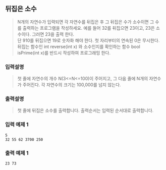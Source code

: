 ## 뒤집은 소수

> N개의 자연수가 입력되면 각 자연수를 뒤집은 후 그 뒤집은 수가 소수이면 그 수를 출력하는 프로그램을 작성하세요. 예를 들어 32를 뒤집으면 23이고, 23은 소수이다. 그러면 23을 출력 한다.<br>
> 단 910를 뒤집으면 19로 숫자화 해야 한다. 첫 자리부터의 연속된 0은 무시한다.<br>
> 뒤집는 함수인 int reverse(int x) 와 소수인지를 확인하는 함수 bool isPrime(int x)를 반드시 작성하여 프로그래밍 한다.

### 입력설명

> 첫 줄에 자연수의 개수 N(3<=N<=100)이 주어지고, 그 다음 줄에 N개의 자연수가 주어진다. 각 자연수의 크기는 100,000를 넘지 않는다.

### 출력설명

> 첫 줄에 뒤집은 소수를 출력합니다. 출력순서는 입력된 순서대로 출력합니다.

### 입력 예제 1

```
5
32 55 62 3700 250
```

### 출력 예제 1

```
23 73
```
